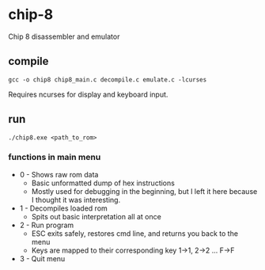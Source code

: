 # chip-8
Chip 8 disassembler and emulator

## compile

`gcc -o chip8 chip8_main.c decompile.c emulate.c -lcurses`

Requires ncurses for display and keyboard input.

## run
`./chip8.exe <path_to_rom>`

### functions in main menu
* 0 - Shows raw rom data
  * Basic unformatted dump of hex instructions
  * Mostly used for debugging in the beginning, but I left it here because I thought it was interesting.
* 1 - Decompiles loaded rom
  * Spits out basic interpretation all at once
* 2 - Run program
  * ESC exits safely, restores cmd line, and returns you back to the menu
  * Keys are mapped to their corresponding key 1->1, 2->2 ... F->F
* 3 - Quit menu
